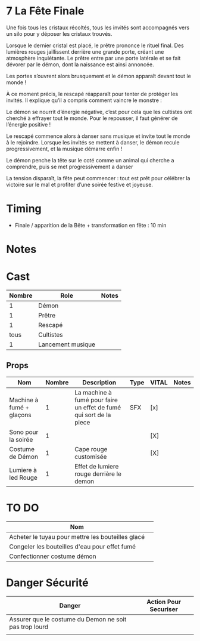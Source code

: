 # 7 La Fête Finale

Une fois tous les cristaux récoltés, tous les invités sont accompagnés vers un silo pour y déposer les cristaux trouvés.

Lorsque le dernier cristal est placé, le prêtre prononce le rituel final. Des lumières rouges jaillissent derrière une grande porte, créant une atmosphère inquiétante. Le prêtre entre par une porte latérale et se fait dévorer par le démon, dont la naissance est ainsi annoncée.

Les portes s’ouvrent alors brusquement et le démon apparaît devant tout le monde !

À ce moment précis, le rescapé réapparaît pour tenter de protéger les invités. Il explique qu’il a compris comment vaincre le monstre :

Le démon se nourrit d’énergie négative, c’est pour cela que les cultistes ont cherché à effrayer tout le monde. Pour le repousser, il faut générer de l’énergie positive !

Le rescapé commence alors à danser sans musique et invite tout le monde à le rejoindre. Lorsque les invités se mettent à danser, le démon recule progressivement, et la musique démarre enfin !

Le démon penche la tête sur le coté comme un animal qui cherche a comprendre, puis se met progressivement a danser

La tension disparaît, la fête peut commencer : tout est prêt pour célébrer la victoire sur le mal et profiter d’une soirée festive et joyeuse.

# Timing

- Finale / apparition de la Bête + transformation en fête : 10 min

# Notes


# Cast
| Nombre | Role              | Notes |
| ------ | ----------------- | ----- |
| 1      | Démon             |       |
| 1      | Prêtre            |       |
| 1      | Rescapé           |       |
| tous   | Cultistes         |       |
| 1      | Lancement musique |       |

## Props
| Nom                      | Nombre | Description                                                        | Type | VITAL | Notes |
| ------------------------ | ------ | ------------------------------------------------------------------ | ---- | ----- | ----- |
| Machine à fumé + glaçons | 1      | La machine à fumé pour faire un effet de fumé qui sort de la piece | SFX  | [x]   |       |
| Sono pour la soirée      | 1      |                                                                    |      | [X]   |       |
| Costume de Démon         | 1      | Cape rouge customisée                                              |      | [X]   |       |
| Lumiere à led Rouge      | 1      | Effet de lumiere rouge derrière le demon                           |      |       |       |

# TO DO
| Nom                                               |     |
| ------------------------------------------------- | --- |
| Acheter le tuyau pour mettre les bouteilles glacé |     |
| Congeler les bouteilles d'eau pour effet fumé     |     |
| Confectionner costume démon                       |     |

# Danger Sécurité
| Danger                                                 | Action Pour Securiser |
| ------------------------------------------------------ | --------------------- |
| Assurer que le costume du Demon ne soit pas trop lourd |                       |
|                                                        |                       |
